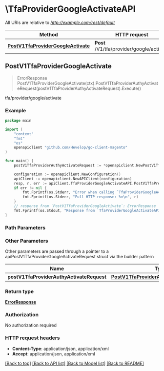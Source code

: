 # \TfaProviderGoogleActivateAPI

All URIs are relative to *http://example.com/rest/default*

Method | HTTP request | Description
------------- | ------------- | -------------
[**PostV1TfaProviderGoogleActivate**](TfaProviderGoogleActivateAPI.md#PostV1TfaProviderGoogleActivate) | **Post** /V1/tfa/provider/google/activate | tfa/provider/google/activate



## PostV1TfaProviderGoogleActivate

> ErrorResponse PostV1TfaProviderGoogleActivate(ctx).PostV1TfaProviderAuthyActivateRequest(postV1TfaProviderAuthyActivateRequest).Execute()

tfa/provider/google/activate



### Example

```go
package main

import (
	"context"
	"fmt"
	"os"
	openapiclient "github.com/Hevelop/go-client-magento"
)

func main() {
	postV1TfaProviderAuthyActivateRequest := *openapiclient.NewPostV1TfaProviderAuthyActivateRequest("TfaToken_example", "Otp_example") // PostV1TfaProviderAuthyActivateRequest |  (optional)

	configuration := openapiclient.NewConfiguration()
	apiClient := openapiclient.NewAPIClient(configuration)
	resp, r, err := apiClient.TfaProviderGoogleActivateAPI.PostV1TfaProviderGoogleActivate(context.Background()).PostV1TfaProviderAuthyActivateRequest(postV1TfaProviderAuthyActivateRequest).Execute()
	if err != nil {
		fmt.Fprintf(os.Stderr, "Error when calling `TfaProviderGoogleActivateAPI.PostV1TfaProviderGoogleActivate``: %v\n", err)
		fmt.Fprintf(os.Stderr, "Full HTTP response: %v\n", r)
	}
	// response from `PostV1TfaProviderGoogleActivate`: ErrorResponse
	fmt.Fprintf(os.Stdout, "Response from `TfaProviderGoogleActivateAPI.PostV1TfaProviderGoogleActivate`: %v\n", resp)
}
```

### Path Parameters



### Other Parameters

Other parameters are passed through a pointer to a apiPostV1TfaProviderGoogleActivateRequest struct via the builder pattern


Name | Type | Description  | Notes
------------- | ------------- | ------------- | -------------
 **postV1TfaProviderAuthyActivateRequest** | [**PostV1TfaProviderAuthyActivateRequest**](PostV1TfaProviderAuthyActivateRequest.md) |  | 

### Return type

[**ErrorResponse**](ErrorResponse.md)

### Authorization

No authorization required

### HTTP request headers

- **Content-Type**: application/json, application/xml
- **Accept**: application/json, application/xml

[[Back to top]](#) [[Back to API list]](../README.md#documentation-for-api-endpoints)
[[Back to Model list]](../README.md#documentation-for-models)
[[Back to README]](../README.md)

